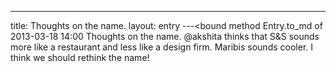 ---
title: Thoughts on the name.
layout: entry
---<bound method Entry.to_md of 2013-03-18 14:00 Thoughts on the name.
@akshita thinks that S&S sounds more like a restaurant and less
like a design firm. Maribis sounds cooler. I think we should rethink the name!
>